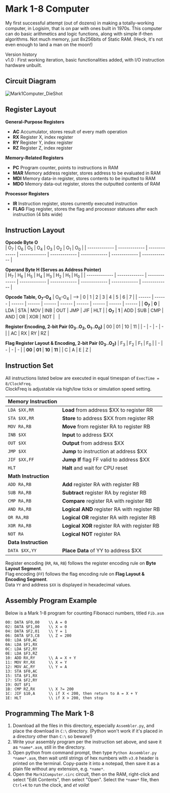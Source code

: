 # Mark 1-8 Computer
My first successful attempt (out of dozens) in making a totally-working computer, in Logisim, that is on par with ones built in 1970s. This computer can do basic arithmetics and logic functions, along with simple if-then algorithms. Not much memory, just 8x256bits of Static RAM.
(Heck, it's not even enough to land a man on the moon!)

Version history  
v1.0  : First working iteration, basic functionalities added, with I/O instruction hardware unbuilt.

## Circuit Diagram
![Mark1Computer_DieShot](https://github.com/user-attachments/assets/b61b36f0-7143-4722-a092-4e105b5626c1)

## Register Layout

**General-Purpose Registers**
- **AC**  Accumulator, stores result of every math operation  
- **RX**  Register X, index register  
- **RY**  Register Y, index register  
- **RZ**  Register Z, index register

**Memory-Related Registers**
- **PC**  Program counter, points to instructions in RAM  
- **MAR**  Memory address register, stores address to be evaluated in RAM  
- **MDI**  Memory data-in register, stores contents to be inputted to RAM  
- **MDO**  Memory data-out register, stores the outputted contents of RAM

**Processor Registers**
- **IR**  Instruction register, stores currently executed instruction  
- **FLAG**  Flag register, stores the flag and processor statuses after each instruction (4 bits wide)

## Instruction Layout
**Opcode Byte O**  
| O<sub>7</sub> | O<sub>6</sub> | O<sub>5</sub> | O<sub>4</sub> | O<sub>3</sub> | O<sub>2</sub> | O<sub>1</sub> | O<sub>0</sub> |
| ------------- | ------------- | ------------- | ------------- | ------------- | ------------- | ------------- | ------------- |

**Operand Byte H (Serves as Address Pointer)**  
| H<sub>7</sub> | H<sub>6</sub> | H<sub>5</sub> | H<sub>4</sub> | H<sub>3</sub> | H<sub>2</sub> | H<sub>1</sub> | H<sub>0</sub> |
| ------------- | ------------- | ------------- | ------------- | ------------- | ------------- | ------------- | ------------- |

**Opcode Table, O<sub>7</sub>-O<sub>4</sub>**
| O<sub>6</sub>-O<sub>4</sub> | --> | 0 | 1 | 2 | 3 | 4 | 5 | 6 | 7 |
| ------ | ------ | ------ | ------ | ------ | ------ | ------ | ------ | ------ | ------ |
| **O<sub>7</sub>** | **0** | LDA | STA | MOV | INB | OUT | JMP | JIF | HLT |
| **O<sub>7</sub>** | **1** | ADD | SUB | CMP | AND | OR | XOR | NOT | &nbsp; |

**Register Encoding, 2-bit Pair (O<sub>3</sub>..O<sub>2</sub>, O<sub>1</sub>..O<sub>0</sub>)**
| 00 | 01 | 10 | 11 |
| - | - | - | - |
| AC | RX | RY | RZ |

**Flag Register Layout & Encoding, 2-bit Pair (O<sub>3</sub>..O<sub>2</sub>)**
| F<sub>3</sub> | F<sub>2</sub> | F<sub>1</sub> | F<sub>0</sub> |
| - | - | - | - |
| **00** | **01** | **10** | **11** |
| C | A | E | Z |

## Instruction Set
All instructions listed below are executed in equal timespan of `ExecTime = 8/ClockFreq`.  
ClockFreq is adjustable via high/low ticks or simulation speed setting.

| **Memory Instruction** | &nbsp; |
| ------------------ | ------ |
| `LDA $XX,RR` | **Load** from address $XX to register RR |
| `STA $XX,RR` | **Store** to  address $XX from register RR |
| `MOV RA,RB` | **Move** from register RA to register RB |
| `INB $XX` | **Input** to address $XX |
| `OUT $XX` | **Output** from address $XX |
| `JMP $XX` | **Jump** to instruction at address $XX |
| `JIF $XX,FF` | **Jump If** flag FF valid to address $XX |
| `HLT` | **Halt** and wait for CPU reset |
| **Math Instruction** | &nbsp; |
| `ADD RA,RB` | **Add** register RA with register RB |
| `SUB RA,RB` | **Subtract** register RA by register RB |
| `CMP RA,RB` | **Compare** register RA with register RB |
| `AND RA,RB` | **Logical AND** register RA with register RB |
| `OR RA,RB` | **Logical OR** register RA with register RB |
| `XOR RA,RB` | **Logical XOR** register RA with register RB |
| `NOT RA` | **Logical NOT** register RA |
| **Data Instruction** | &nbsp; |
| `DATA $XX,YY` | **Place Data** of YY to address $XX |

Register encoding (`RR`, `RA`, `RB`) follows the register encoding rule on **Byte Layout Segment**.  
Flag encoding (`FF`) follows the flag encoding rule on **Flag Layout & Encoding Segment**.  
Data `YY` and address `$XX` is displayed in hexadecimal values.

## Assembly Program Example
Below is a Mark 1-8 program for counting Fibonacci numbers, titled `Fib.asm`  
```
00: DATA $F0,00    \\ A = 0
02: DATA $F1,00    \\ X = 0
04: DATA $F2,01    \\ Y = 1
06: DATA $F3,C8    \\ Z = 200
08: LDA $F0,AC
0A: LDA $F1,RX
0C: LDA $F2,RY
0E: LDA $F3,RZ
10: ADD RX,RY      \\ A = X + Y
11: MOV RY,RX      \\ X = Y
12: MOV AC,RY      \\ Y = A
13: STA $F0,AC
15: STA $F1,RX
17: STA $F2,RY
19: OUT $F1
1B: CMP RZ,RX      \\ X ?= 200
1C: JIF $10,A      \\ if X < 200, then return to A = X + Y
1E: HLT            \\ if X > 200, then stop
```

## Programming The Mark 1-8
1. Download all the files in this directory, especially `Assembler.py`, and place the download in ```C:\``` directory. (Python won't work if it's placed in a directory other than ```C:\``` so beware!)
2. Write your assembly program per the instruction set above, and save it as `*name*.asm`, still in the directory.
3. Open python from command prompt, then type `Python Assembler.py *name*.asm`, then wait until strings of hex numbers with `v3.0` header is printed on the terminal. Copy-paste it into a notepad, then save it as a plain file without any extension, e.g. `*name*`.
4. Open the `Mark1Computer.circ` circuit, then on the RAM, right-click and select "Edit Contents", then select "Open". Select the `*name*` file, then `Ctrl`+`K` to run the clock, and _et voila_!
